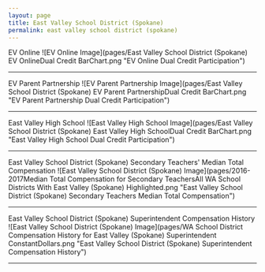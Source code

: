 ```yaml
---
layout: page
title: East Valley School District (Spokane)
permalink: east valley school district (spokane)
---
```



EV Online
![EV Online Image](pages/East Valley School District (Spokane) EV OnlineDual Credit BarChart.png "EV Online Dual Credit Participation")

___

EV Parent Partnership
![EV Parent Partnership Image](pages/East Valley School District (Spokane) EV Parent PartnershipDual Credit BarChart.png "EV Parent Partnership Dual Credit Participation")

___

East Valley High School
![East Valley High School Image](pages/East Valley School District (Spokane) East Valley High SchoolDual Credit BarChart.png "East Valley High School Dual Credit Participation")

___

East Valley School District (Spokane) Secondary Teachers' Median Total Compensation
![East Valley School District (Spokane) Image](pages/2016-2017Median Total Compensation for Secondary TeachersAll WA School Districts With East Valley (Spokane) Highlighted.png "East Valley School District (Spokane) Secondary Teachers Median Total Compensation")

___

East Valley School District (Spokane) Superintendent Compensation History
![East Valley School District (Spokane) Image](pages/WA School District Compensation History for East Valley (Spokane) Superintendent ConstantDollars.png "East Valley School District (Spokane) Superintendent Compensation History")

___

